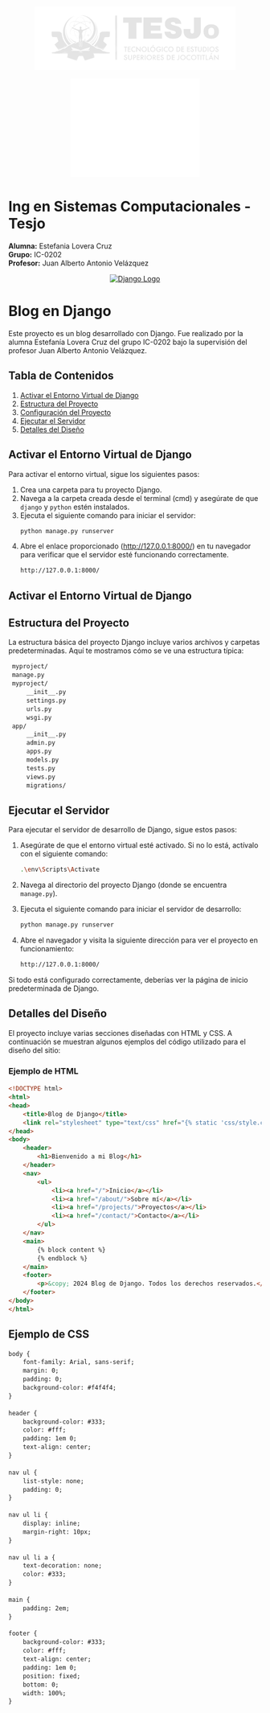 <p align="center">
  <a href="https://tesjo.edomex.gob.mx">
    <img src="https://github.com/Cobain21Jose/METODOS-NUMERICOS---Simulaci-n-de-Evoluci-n-Clim-tica-Modelo-de-Temperatura-y-Humedad-Relativa/blob/main/tesjo.png" alt="Logo de Ing en Sistemas Computacionales - Tesjo">
  </a>
</p>
<p align="center">
  <a href="https://github.com/Cobain21Jose/Django-Blog-Fanny-s-Hamburguesas-">
    <img src="https://github.com/Cobain21Jose/METODOS-NUMERICOS---Simulaci-n-de-Evoluci-n-Clim-tica-Modelo-de-Temperatura-y-Humedad-Relativa/blob/main/isc.png" alt="Logo">
  </a>
</p>

# Ing en Sistemas Computacionales - Tesjo

**Alumna:** Estefania Lovera Cruz  
**Grupo:** IC-0202  
**Profesor:** Juan Alberto Antonio Velázquez

<p align="center">
  <a href="https://www.djangoproject.com">
    <img src="https://static.djangoproject.com/img/logos/django-logo-negative.png" alt="Django Logo">
  </a>
</p>

# Blog en Django
Este proyecto es un blog desarrollado con Django. Fue realizado por la alumna Estefanía Lovera Cruz del grupo IC-0202 bajo la supervisión del profesor Juan Alberto Antonio Velázquez.

## Tabla de Contenidos

1. [Activar el Entorno Virtual de Django](#activar-el-entorno-virtual-de-django)
2. [Estructura del Proyecto](#estructura-del-proyecto)
3. [Configuración del Proyecto](#configuración-del-proyecto)
4. [Ejecutar el Servidor](#ejecutar-el-servidor)
5. [Detalles del Diseño](#detalles-del-diseño)

## Activar el Entorno Virtual de Django

Para activar el entorno virtual, sigue los siguientes pasos:

1. Crea una carpeta para tu proyecto Django.
2. Navega a la carpeta creada desde el terminal (cmd) y asegúrate de que `django` y `python` estén instalados.
3. Ejecuta el siguiente comando para iniciar el servidor:
    ```bash
   python manage.py runserver

 4. Abre el enlace proporcionado (http://127.0.0.1:8000/) en tu navegador para verificar que el servidor esté funcionando correctamente.
    ```bash
    http://127.0.0.1:8000/

## Activar el Entorno Virtual de Django

## Estructura del Proyecto
La estructura básica del proyecto Django incluye varios archivos y carpetas predeterminadas. Aquí te mostramos cómo se ve una estructura típica:
   ```bash
    myproject/
    manage.py
    myproject/
        __init__.py
        settings.py
        urls.py
        wsgi.py
    app/
        __init__.py
        admin.py
        apps.py
        models.py
        tests.py
        views.py
        migrations/
```

## Ejecutar el Servidor

Para ejecutar el servidor de desarrollo de Django, sigue estos pasos:

1. Asegúrate de que el entorno virtual esté activado. Si no lo está, actívalo con el siguiente comando:
    ```bash
    .\env\Scripts\Activate
    ```

2. Navega al directorio del proyecto Django (donde se encuentra `manage.py`).

3. Ejecuta el siguiente comando para iniciar el servidor de desarrollo:
    ```bash
    python manage.py runserver
    ```

4. Abre el navegador y visita la siguiente dirección para ver el proyecto en funcionamiento:
    ```bash
    http://127.0.0.1:8000/
    ```

Si todo está configurado correctamente, deberías ver la página de inicio predeterminada de Django.

## Detalles del Diseño

El proyecto incluye varias secciones diseñadas con HTML y CSS. A continuación se muestran algunos ejemplos del código utilizado para el diseño del sitio:

### Ejemplo de HTML

```html
<!DOCTYPE html>
<html>
<head>
    <title>Blog de Django</title>
    <link rel="stylesheet" type="text/css" href="{% static 'css/style.css' %}">
</head>
<body>
    <header>
        <h1>Bienvenido a mi Blog</h1>
    </header>
    <nav>
        <ul>
            <li><a href="/">Inicio</a></li>
            <li><a href="/about/">Sobre mí</a></li>
            <li><a href="/projects/">Proyectos</a></li>
            <li><a href="/contact/">Contacto</a></li>
        </ul>
    </nav>
    <main>
        {% block content %}
        {% endblock %}
    </main>
    <footer>
        <p>&copy; 2024 Blog de Django. Todos los derechos reservados.</p>
    </footer>
</body>
</html>
```
## Ejemplo de CSS
```html
body {
    font-family: Arial, sans-serif;
    margin: 0;
    padding: 0;
    background-color: #f4f4f4;
}

header {
    background-color: #333;
    color: #fff;
    padding: 1em 0;
    text-align: center;
}

nav ul {
    list-style: none;
    padding: 0;
}

nav ul li {
    display: inline;
    margin-right: 10px;
}

nav ul li a {
    text-decoration: none;
    color: #333;
}

main {
    padding: 2em;
}

footer {
    background-color: #333;
    color: #fff;
    text-align: center;
    padding: 1em 0;
    position: fixed;
    bottom: 0;
    width: 100%;
}
```



        



